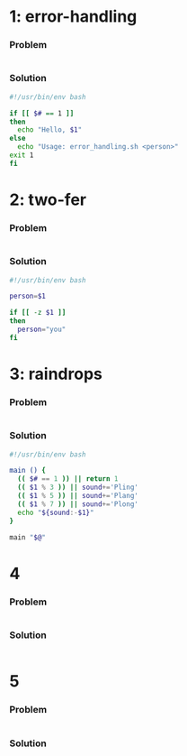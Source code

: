 


# 1: error-handling
### Problem
```text
```

### Solution
```bash
#!/usr/bin/env bash

if [[ $# == 1 ]]
then
  echo "Hello, $1"
else
  echo "Usage: error_handling.sh <person>"
exit 1
fi
```



# 2: two-fer
### Problem
```text
```

### Solution
```bash
#!/usr/bin/env bash

person=$1

if [[ -z $1 ]]
then
  person="you"
fi
```



# 3: raindrops
### Problem
```text
```

### Solution
```bash
#!/usr/bin/env bash

main () {
  (( $# == 1 )) || return 1
  (( $1 % 3 )) || sound+='Pling'
  (( $1 % 5 )) || sound+='Plang'
  (( $1 % 7 )) || sound+='Plong'
  echo "${sound:-$1}"
}

main "$@"
```



# 4
### Problem
```text
```

### Solution
```bash
```



# 5
### Problem
```text
```

### Solution
```bash
```